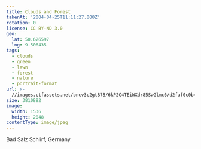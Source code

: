 ```yaml
---
title: Clouds and Forest
takenAt: '2004-04-25T11:11:27.000Z'
rotation: 0
license: CC BY-ND 3.0
geo:
  lat: 50.626597
  lng: 9.506435
tags:
  - clouds
  - green
  - lawn
  - forest
  - nature
  - portrait-format
url: >-
  //images.ctfassets.net/bncv3c2gt878/6kP2C4TEiWXdr85SwGlmc6/d2faf0c0b43e1b6344800332f6548fc8/clouds-and-forest_4321100109_o
size: 3810882
image:
  width: 1536
  height: 2048
contentType: image/jpeg
---
```


Bad Salz Schlirf, Germany